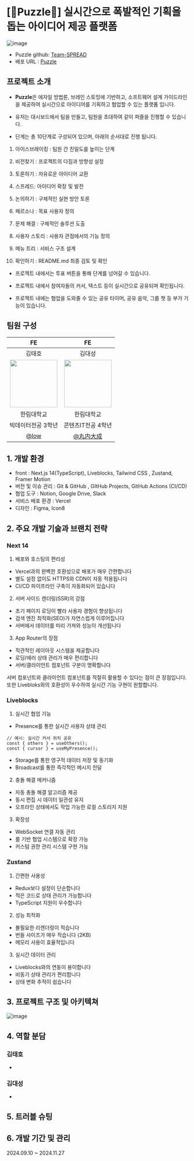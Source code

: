 
# [🧩Puzzle🧩] 실시간으로 폭발적인 기획을 돕는 아이디어 제공 플랫폼


![image](https://github.com/user-attachments/assets/d91fb3e5-275d-41db-8ae4-7b8e20380f88)


 - Puzzle github: [Team-SPREAD](https://github.com/Team-SPREAD)   
 - 배포 URL : [Puzzle](http://Puzzle.io)   

## 프로젝트 소개
- **Puzzle**은 에자일 방법론, 브레인 스토밍에 기반하고, 소프트웨어 설계 가이드라인을 제공하여 실시간으로 아이디어를 기획하고 협업할 수 있는 플랫폼 입니다.

 - 유저는 대시보드에서 팀을 만들고, 팀원을 초대하여 같이  퍼즐을 진행할 수 있습니다.

- 단계는 총 10단계로 구성되어 있으며, 아래의 순서대로 진행 됩니다.

1. 아이스브레이킹 : 팀원 간 친밀도를 높이는 단계

2. 비전찾기 : 프로젝트의 다짐과 방향성 설정

3. 토론하기 : 자유로운 아이디어 교환

4. 스프레드: 아이디어 확장 및 발전

5. 논의하기 : 구체적인 실현 방안 토론

6. 페르소나 : 목표 사용자 정의

7. 문제 해결 : 구체적인 솔루션 도출

8. 사용자 스토리 : 사용자 관점에서의 기능 정의

9. 메뉴 트리 : 서비스 구조 설계

10. 확인하기 : README.md 최종 검토 및 확인

- 프로젝트 내에서는 투표 버튼을 통해 단계를 넘어갈 수 있습니다.

- 프로젝트 내에서 참여자들의 커서, 텍스트 등이 실시간으로 공유되며 확인됩니다.

- 프로젝트 내에는 협업을 도와줄 수 있는 공유 타이머, 공유 음악, 그룹 챗 등 부가 기능이 있습니다.

## 팀원 구성

|FE | FE | 
| :---: | :---: | 
| 김태호 | 김대성 | |
|  <img width="130px" src="https://avatars.githubusercontent.com/u/126559845?v=4" /> |  <img width="130px" src="https://avatars.githubusercontent.com/u/131854855?v=4" /> |
| 한림대학교 | 한림대학교 | 
| 빅데이터전공 3학년 | 콘텐츠IT전공 4학년 | 
| [@low](https://github.com/ho8ae)|[@丸内大成](https://github.com/KimMaru10)|

 
##  1. 개발 환경

- front : Next.js 14(TypeScript), Liveblocks, Tailwind CSS , Zustand, Framer Motion
- 버전 및 이슈 관리 : Git & GitHub , GItHub Projects, GitHub Actions (CI/CD)
- 협업 도구 : Notion, Google Drive, Slack
- 서비스 배포 환경 : Vercel
- 디자인 : Figma, Icon8


## 2. 주요 개발 기술과 브랜치 전략

### Next 14
1. 배포와 호스팅의 편리성
  - Vercel과의 완벽한 호환성으로 배포가 매우 간편합니다
  - 별도 설정 없이도 HTTPS와 CDN이 자동 적용됩니다
  - CI/CD 파이프라인 구축이 자동화되어 있습니다


2. 서버 사이드 렌더링(SSR)의 강점
 - 초기 페이지 로딩이 빨라 사용자 경험이 향상됩니다
 - 검색 엔진 최적화(SEO)가 자연스럽게 이루어집니다
 - 서버에서 데이터를 미리 가져와 성능이 개선됩니다

3. App Router의 장점
  - 직관적인 레이아웃 시스템을 제공합니다
  - 로딩/에러 상태 관리가 매우 편리합니다
  - 서버/클라이언트 컴포넌트 구분이 명확합니다

서버 컴포넌트와 클라이언트 컴포넌트를 적절히 활용할 수 있다는 점이 큰 장점입니다. 또한 Livebloks와의 호환성이 우수하여 실시간 기능 구현이 원할합니다.

### Liveblocks
1. 실시간 협업 기능
  - Presence를 통한 실시간 사용자 상태 관리
```
// 예시: 실시간 커서 위치 공유
const { others } = useOthers();
const { cursor } = useMyPresence();
```
  - Storage를 통한 영구적 데이터 저장 및 동기화
   - Broadcast를 통한 즉각적인 메시지 전달

2. 충돌 해결 메커니즘
 - 자동 충돌 해결 알고리즘 제공
 - 동시 편집 시 데이터 일관성 유지
 - 오프라인 상태에서도 작업 가능한 로컬 스토리지 지원
3. 확장성
 - WebSocket 연결 자동 관리
 - 룸 기반 협업 시스템으로 확장 가능
 - 커스텀 권한 관리 시스템 구현 가능
### Zustand
1. 간편한 사용성
- Redux보다 설정이 단순합니다
- 적은 코드로 상태 관리가 가능합니다
- TypeScript 지원이 우수합니다
2. 성능 최적화
- 불필요한 리렌더링이 적습니다
- 번들 사이즈가 매우 작습니다 (2KB)
- 메모리 사용이 효율적입니다
3. 실시간 데이터 관리
- Liveblocks와의 연동이 용이합니다
- 비동기 상태 관리가 편리합니다
- 상태 변화 추적이 쉽습니다


## 3. 프로젝트 구조 및 아키텍쳐
![image](https://github.com/user-attachments/assets/f4ea89ce-228a-4cbb-a9e7-38eb8e8579c0)


## 4. 역할 분담 
### 김태호
- 

### 김대성
- 

## 5. 트러블 슈팅

## 6. 개발 기간 및 관리

2024.09.10 ~ 2024.11.27









